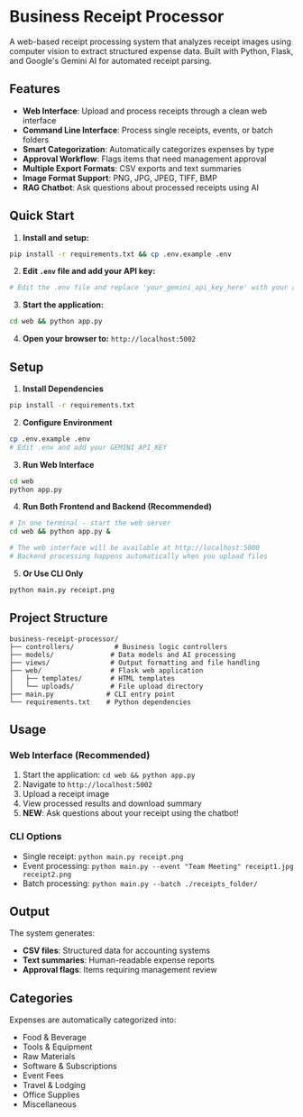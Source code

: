 # Business Receipt Processor

A web-based receipt processing system that analyzes receipt images using computer vision to extract structured expense data. Built with Python, Flask, and Google's Gemini AI for automated receipt parsing.

## Features

- **Web Interface**: Upload and process receipts through a clean web interface
- **Command Line Interface**: Process single receipts, events, or batch folders
- **Smart Categorization**: Automatically categorizes expenses by type
- **Approval Workflow**: Flags items that need management approval
- **Multiple Export Formats**: CSV exports and text summaries
- **Image Format Support**: PNG, JPG, JPEG, TIFF, BMP
- **RAG Chatbot**: Ask questions about processed receipts using AI

## Quick Start

1. **Install and setup:**
```bash
pip install -r requirements.txt && cp .env.example .env
```

2. **Edit `.env` file and add your API key:**
```bash
# Edit the .env file and replace 'your_gemini_api_key_here' with your actual key
```

3. **Start the application:**
```bash
cd web && python app.py
```

4. **Open your browser to:** `http://localhost:5002`

## Setup

1. **Install Dependencies**
```bash
pip install -r requirements.txt
```

2. **Configure Environment**
```bash
cp .env.example .env
# Edit .env and add your GEMINI_API_KEY
```

3. **Run Web Interface**
```bash
cd web
python app.py
```

4. **Run Both Frontend and Backend (Recommended)**
```bash
# In one terminal - start the web server
cd web && python app.py &

# The web interface will be available at http://localhost:5000
# Backend processing happens automatically when you upload files
```

5. **Or Use CLI Only**
```bash
python main.py receipt.png
```

## Project Structure

```
business-receipt-processor/
├── controllers/          # Business logic controllers
├── models/              # Data models and AI processing
├── views/               # Output formatting and file handling
├── web/                 # Flask web application
│   ├── templates/       # HTML templates
│   └── uploads/         # File upload directory
├── main.py             # CLI entry point
└── requirements.txt    # Python dependencies
```

## Usage

### Web Interface (Recommended)
1. Start the application: `cd web && python app.py`
2. Navigate to `http://localhost:5002`
3. Upload a receipt image
4. View processed results and download summary
5. **NEW**: Ask questions about your receipt using the chatbot!

### CLI Options
- Single receipt: `python main.py receipt.png`
- Event processing: `python main.py --event "Team Meeting" receipt1.jpg receipt2.png`
- Batch processing: `python main.py --batch ./receipts_folder/`

## Output

The system generates:
- **CSV files**: Structured data for accounting systems
- **Text summaries**: Human-readable expense reports
- **Approval flags**: Items requiring management review

## Categories

Expenses are automatically categorized into:
- Food & Beverage
- Tools & Equipment
- Raw Materials
- Software & Subscriptions
- Event Fees
- Travel & Lodging
- Office Supplies
- Miscellaneous